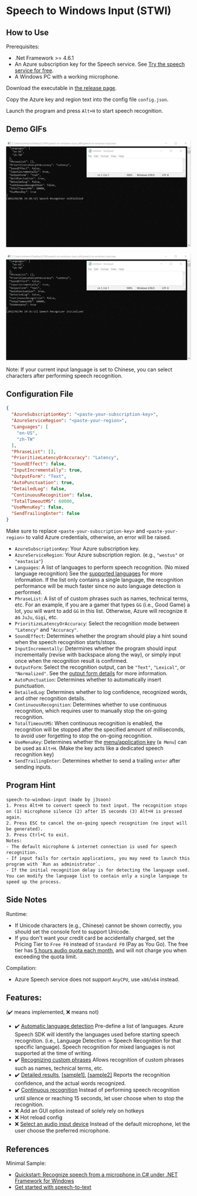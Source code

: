 # Speech to Windows Input (STWI)

## How to Use

Prerequisites:
- .Net Framework >= 4.6.1
- An Azure subscription key for the Speech service. See [Try the speech service for free](https://docs.microsoft.com/en-us/azure/cognitive-services/speech-service/overview#try-the-speech-service-for-free).
- A Windows PC with a working microphone.

Download the executable in [the release page](https://github.com/j3soon/speech-to-windows-input/releases).

Copy the Azure key and region text into the config file `config.json`.

Launch the program and press `Alt+H` to start speech recognition.

## Demo GIFs

![](docs/images/demo-en_US.gif)

![](docs/images/demo-zh_TW.gif)

Note: If your current input language is set to Chinese, you can select characters after performing speech recognition.

## Configuration File

```json
{
  "AzureSubscriptionKey": "<paste-your-subscription-key>",
  "AzureServiceRegion": "<paste-your-region>",
  "Languages": [
    "en-US",
    "zh-TW"
  ],
  "PhraseList": [],
  "PrioritizeLatencyOrAccuracy": "Latency",
  "SoundEffect": false,
  "InputIncrementally": true,
  "OutputForm": "Text",
  "AutoPunctuation": true,
  "DetailedLog": false,
  "ContinuousRecognition": false,
  "TotalTimeoutMS": 60000,
  "UseMenuKey": false,
  "SendTrailingEnter": false
}
```

Make sure to replace `<paste-your-subscription-key>` and `<paste-your-region>` to valid Azure credentials, otherwise, an error will be raised.

- `AzureSubscriptionKey`: Your Azure subscription key.
- `AzureServiceRegion`: Your Azure subscription region. (e.g., `"westus"` or `"eastasia"`)
- `Languages`: A list of languages to perform speech recognition. (No mixed language recognition) See the [supported languages](https://docs.microsoft.com/en-us/azure/cognitive-services/speech-service/language-support#speech-to-text) for more information. If the list only contains a single language, the recognition performance will be much faster since no auto language detection is performed.
- `PhraseList`: A list of of custom phrases such as names, technical terms, etc. For an example, if you are a gamer that types `GG` (i.e., Good Game) a lot, you will want to add `GG` in this list. Otherwise, Azure will recognize it as `JuJu`, `Gigi`, etc.
- `PrioritizeLatencyOrAccuracy`: Select the recognition mode between `"Latency"` and `"Accuracy"`.
- `SoundEffect`: Determines whether the program should play a hint sound when the speech recognition starts/stops.
- `InputIncrementally`: Determines whether the program should input incrementally (revise with backspace along the way), or simply input once when the recognition result is confirmed.
- `OutputForm`: Select the recognition output, can be `"Text"`, `"Lexical"`, or `"Normalized"`. See the [output form details](https://docs.microsoft.com/en-us/dotnet/api/microsoft.cognitiveservices.speech.detailedspeechrecognitionresult?view=azure-dotnet) for more information.
- `AutoPunctuation`: Determines whether to automatically insert punctuation.
- `DetailedLog`: Determines whether to log confidence, recognized words, and other recognition details.
- `ContinuousRecognition`: Determines whether to use continuous recognition, which requires user to manually stop the on-going recognition.
- `TotalTimeoutMS`: When continuous recognition is enabled, the recognition will be stopped after the specified amount of milliseconds, to avoid user forgetting to stop the on-going recognition.
- `UseMenuKey`: Determines whether the [menu/application key](https://en.wikipedia.org/wiki/Menu_key) (`≣ Menu`) can be used as `Alt+H`. (Make the key acts like a dedicated speech recognition key)
- `SendTrailingEnter`: Determines whether to send a trailing `enter` after sending inputs.

## Program Hint

```
speech-to-windows-input (made by j3soon)
1. Press Alt+H to convert speech to text input. The recognition stops on (1) microphone silence (2) after 15 seconds (3) Alt+H is pressed again.
2. Press ESC to cancel the on-going speech recognition (no input will be generated).
3. Press Ctrl+C to exit.
Notes:
- The default microphone & internet connection is used for speech recognition.
- If input fails for certain applications, you may need to launch this program with `Run as administrator`.
- If the initial recognition delay is for detecting the language used. You can modify the language list to contain only a single language to speed up the process.
```

## Side Notes

Runtime:
- If Unicode characters (e.g., Chinese) cannot be shown correctly, you should set the console font to support Unicode.
- If you don't want your credit card be accidentally charged, set the Pricing Tier to `Free F0` instead of `Standard F0` (Pay as You Go). The free tier has [5 hours audio quota each month](https://azure.microsoft.com/en-us/pricing/details/cognitive-services/speech-services/), and will not charge you when exceeding the quota limit.

Compilation:
- Azure Speech service does not support `AnyCPU`, use `x86`/`x64` instead.

## Features:

(✔️ means implemented, ❌ means not)
- ✔️ [Automatic language detection](https://docs.microsoft.com/en-us/azure/cognitive-services/speech-service/how-to-automatic-language-detection?pivots=programming-language-csharp)
  Pre-define a list of languages. Azure Speech SDK will identify the languages used before starting speech recognition. (i.e., Language Detection -> Speech Recognition for that specific language). Speech recognition for mixed languages is not supported at the time of writing.
- ✔️ [Recognizing custom phrases](https://docs.microsoft.com/en-us/dotnet/api/microsoft.cognitiveservices.speech.phraselistgrammar?view=azure-dotnet)
  Allows recognition of custom phrases such as names, technical terms, etc.
- ✔️ [Detailed results](https://docs.microsoft.com/en-us/dotnet/api/microsoft.cognitiveservices.speech.detailedspeechrecognitionresult?view=azure-dotnet), [[sample1]](https://github.com/Azure-Samples/cognitive-services-speech-sdk/issues/667), [[sample2]](https://stackoverflow.com/a/51190072)
  Reports the recognition confidence, and the actual words recognized.
- ✔️ [Continuous recognition](https://docs.microsoft.com/en-us/azure/cognitive-services/speech-service/get-started-speech-to-text?tabs=windowsinstall&pivots=programming-language-csharp#continuous-recognition)
  Instead of performing speech recognition until silence or reaching 15 seconds, let user choose when to stop the recognition.
- ❌ Add an GUI option instead of solely rely on hotkeys
- ❌ Hot reload config
- ❌ [Select an audio input device](https://docs.microsoft.com/en-us/azure/cognitive-services/speech-service/how-to-select-audio-input-devices)
  Instead of the default microphone, let the user choose the preferred microphone.

## References

Minimal Sample:
- [Quickstart: Recognize speech from a microphone in C# under .NET Framework for Windows](https://github.com/Azure-Samples/cognitive-services-speech-sdk/tree/master/quickstart/csharp/dotnet/from-microphone)
- [Get started with speech-to-text](https://docs.microsoft.com/en-us/azure/cognitive-services/speech-service/get-started-speech-to-text?pivots=programming-language-csharp&tabs=windowsinstall)

